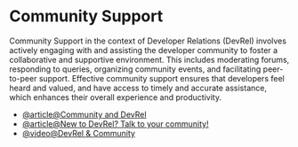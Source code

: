 # Community Support

Community Support in the context of Developer Relations (DevRel) involves actively engaging with and assisting the developer community to foster a collaborative and supportive environment. This includes moderating forums, responding to queries, organizing community events, and facilitating peer-to-peer support. Effective community support ensures that developers feel heard and valued, and have access to timely and accurate assistance, which enhances their overall experience and productivity.

- [@article@Community and DevRel](https://developerrelations.com/podcast/community-and-devrel)
- [@article@New to DevRel? Talk to your community!](https://dev.to/amandamartindev/new-to-devrel-talk-to-your-community-hmf)
- [@video@DevRel & Community](https://www.youtube.com/watch?v=CfXkY2m_0dU)

